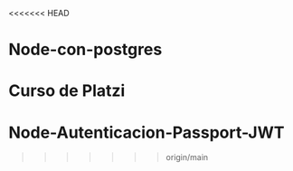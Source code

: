<<<<<<< HEAD
# Node-con-postgres
Curso de Platzi
=======
# Node-Autenticacion-Passport-JWT
>>>>>>> origin/main
